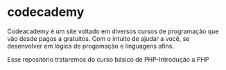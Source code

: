 # codecademy

Codeacademy é um site voltado em diversos cursos de programação que vão desde pagos a gratuitos. Com o intuito de ajudar a você, se desenvolver em lógica de progamação e linguagens afins.

Esse repositório trataremos do curso básico de PHP-Introdução a PHP
